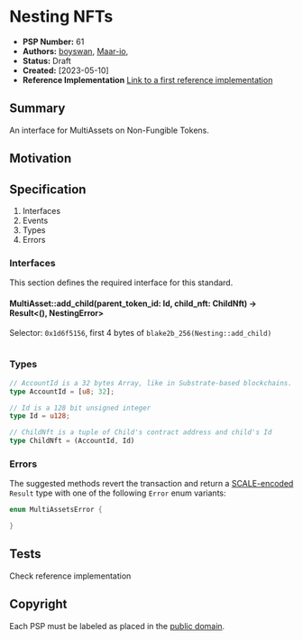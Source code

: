 # Nesting NFTs

- **PSP Number:** 61
- **Authors:** [boyswan](https://github.com/boyswan), [Maar-io](https://github.com/Maar-io),
- **Status:** Draft
- **Created:** [2023-05-10]
- **Reference Implementation** [Link to a first reference implementation](https://github.com/rmrk-team/rmrk-ink)

## Summary

An interface for MultiAssets on Non-Fungible Tokens.

## Motivation


## Specification

1. Interfaces
2. Events
3. Types
4. Errors

### Interfaces
This section defines the required interface for this standard.

#### MultiAsset::add_child(parent_token_id: Id, child_nft: ChildNft) -> Result<(), NestingError>

Selector: `0x1d6f5156`, first 4 bytes of `blake2b_256(Nesting::add_child)`
```json

```
### Types
```rust
// AccountId is a 32 bytes Array, like in Substrate-based blockchains.
type AccountId = [u8; 32];
```
```rust
// Id is a 128 bit unsigned integer
type Id = u128;
```
```rust
// ChildNft is a tuple of Child's contract address and child's Id
type ChildNft = (AccountId, Id)
```

### Errors
The suggested methods revert the transaction and return a [SCALE-encoded](https://github.com/paritytech/parity-scale-codec) `Result` type with one of the following `Error` enum variants:

```rust
enum MultiAssetsError {

}
```

## Tests

Check reference implementation

## Copyright

Each PSP must be labeled as placed in the
[public domain](https://creativecommons.org/publicdomain/zero/1.0/).
